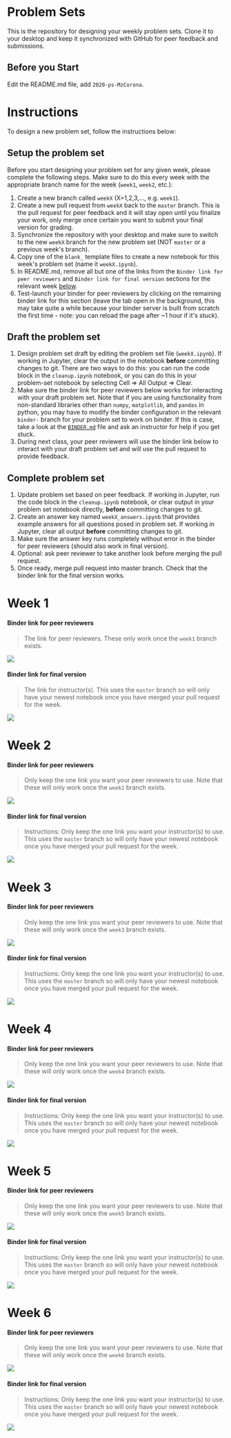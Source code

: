 # Problem Sets

This is the repository for designing your weekly problem sets. Clone it to your desktop and keep it synchronized with GitHub for peer feedback and submissions.

## Before you Start

Edit the README.md file, add `2020-ps-MzCorona`.

# Instructions

To design a new problem set, follow the instructions below:

## Setup the problem set

Before you start designing your problem set for any given week, please complete the following steps. Make sure to do this every week with the appropriate branch name for the week (`week1`, `week2`, etc.):

1. Create a new branch called `weekX` (X=1,2,3,..., e.g. `week1`).
2. Create a new pull request from `weekX` back to the `master` branch. This is the pull request for peer feedback and it will stay open until you finalize your work, only merge once certain you want to submit your final version for grading.
3. Synchronize the repository with your desktop and make sure to switch to the new `weekX` branch for the new problem set (NOT `master` or a previous week's branch).
4. Copy one of the `blank_` template files to create a new notebook for this week's problem set (name it `weekX.ipynb`).
5. In README.md, remove all but one of the links from the `Binder link for peer reviewers` and `Binder link for final version` sections for the relevant week [below](#week-1).
6. Test-launch your binder for peer reviewers by clicking on the remaining binder link for this section (leave the tab open in the background, this may take quite a while because your binder server is built from scratch the first time - note: you can reload the page after ~1 hour if it's stuck).

## Draft the problem set

1. Design problem set draft by editing the problem set file (`weekX.ipynb`). If working in Jupyter, clear the output in the notebook **before** committing changes to git. There are two ways to do this: you can run the code block in the `cleanup.ipynb` notebook, or you can do this in your problem-set notebook by selecting Cell => All Output => Clear.
2. Make sure the binder link for peer reviewers below works for interacting with your draft problem set. Note that if you are using functionality from non-standard libraries other than `numpy`, `matplotlib`, and `pandas` in python, you may have to modify the binder configuration in the relevant `binder-` branch for your problem set to work on binder. If this is case, take a look at the [`BINDER.md`](BINDER.md) file and ask an instructor for help if you get stuck.
3. During next class, your peer reviewers will use the binder link below to interact with your draft problem set and will use the pull request to provide feedback.

## Complete problem set

1. Update problem set based on peer feedback. If working in Jupyter, run the code block in the `cleanup.ipynb` notebook, or clear output in your problem set notebook directly, **before** committing changes to git.
2. Create an answer key named `weekX_answers.ipynb` that provides example answers for all questions posed in problem set. If working in Jupyter, clear all output **before** committing changes to git.
3. Make sure the answer key runs completely without error in the binder for peer reviewers (should also work in final version).
4. Optional: ask peer reviewer to take another look before merging the pull request.
5. Once ready, merge pull request into master branch. Check that the binder link for the final version works.

# Week 1

#### Binder link for peer reviewers

> The link for peer reviewers. These only work once the `week1` branch exists.

<a href='https://mybinder.org/v2/gh/CUB-Computational-Tools/2020-ps-MzCorona/binder-python?urlpath=git-pull?repo=https%3A%2F%2Fgithub.com%2FCUB-Computational-Tools%2F2020-ps-MzCorona%26branch%3Dweek1%26urlpath%3Dlab'><img src='https://img.shields.io/badge/launch%20draft-Py+Jupyter%20Lab-red.svg'/></a>

#### Binder link for final version

> The link for instructor(s). This uses the `master` branch so will only have your newest notebook once you have merged your pull request for the week.

<a href='https://mybinder.org/v2/gh/CUB-Computational-Tools/2020-ps-MzCorona/binder-python?urlpath=git-pull?repo=https%3A%2F%2Fgithub.com%2FCUB-Computational-Tools%2F2020-ps-MzCorona%26branch%3Dmaster%26urlpath%3Dlab'><img src='https://img.shields.io/badge/launch%20final-Py+Jupyter%20Lab-red.svg'/></a>


# Week 2

#### Binder link for peer reviewers

> Only keep the one link you want your peer reviewers to use. Note that these will only work once the `week2` branch exists.

<a href='https://mybinder.org/v2/gh/CUB-Computational-Tools/2020-ps-MzCorona/binder-python?urlpath=git-pull?repo=https%3A%2F%2Fgithub.com%2FCUB-Computational-Tools%2F2020-ps-MzCorona%26branch%3Dweek2%26urlpath%3Dlab'><img src='https://img.shields.io/badge/launch%20draft-Py+Jupyter%20Lab-red.svg'/></a>

#### Binder link for final version

> Instructions: Only keep the one link you want your instructor(s) to use. This uses the `master` branch so will only have your newest notebook once you have merged your pull request for the week.

<a href='https://mybinder.org/v2/gh/CUB-Computational-Tools/2020-ps-MzCorona/binder-python?urlpath=git-pull?repo=https%3A%2F%2Fgithub.com%2FCUB-Computational-Tools%2F2020-ps-MzCorona%26branch%3Dmaster%26urlpath%3Dlab'><img src='https://img.shields.io/badge/launch%20final-Py+Jupyter%20Lab-red.svg'/></a>


# Week 3

#### Binder link for peer reviewers

> Only keep the one link you want your peer reviewers to use. Note that these will only work once the `week3` branch exists.

<a href='https://mybinder.org/v2/gh/CUB-Computational-Tools/2020-ps-MzCorona/binder-python?urlpath=git-pull?repo=https%3A%2F%2Fgithub.com%2FCUB-Computational-Tools%2F2020-ps-MzCorona%26branch%3Dweek3%26urlpath%3Dlab'><img src='https://img.shields.io/badge/launch%20draft-Py+Jupyter%20Lab-red.svg'/></a>

#### Binder link for final version

> Instructions: Only keep the one link you want your instructor(s) to use. This uses the `master` branch so will only have your newest notebook once you have merged your pull request for the week.

<a href='https://mybinder.org/v2/gh/CUB-Computational-Tools/2020-ps-MzCorona/binder-python?urlpath=git-pull?repo=https%3A%2F%2Fgithub.com%2FCUB-Computational-Tools%2F2020-ps-MzCorona%26branch%3Dmaster%26urlpath%3Dlab'><img src='https://img.shields.io/badge/launch%20final-Py+Jupyter%20Lab-red.svg'/></a>


# Week 4

#### Binder link for peer reviewers

> Only keep the one link you want your peer reviewers to use. Note that these will only work once the `week4` branch exists.

<a href='https://mybinder.org/v2/gh/CUB-Computational-Tools/2020-ps-MzCorona/binder-python?urlpath=git-pull?repo=https%3A%2F%2Fgithub.com%2FCUB-Computational-Tools%2F2020-ps-MzCorona%26branch%3Dweek4%26urlpath%3Dlab'><img src='https://img.shields.io/badge/launch%20draft-Py+Jupyter%20Lab-red.svg'/></a>

#### Binder link for final version

> Instructions: Only keep the one link you want your instructor(s) to use. This uses the `master` branch so will only have your newest notebook once you have merged your pull request for the week.

<a href='https://mybinder.org/v2/gh/CUB-Computational-Tools/2020-ps-MzCorona/binder-python?urlpath=git-pull?repo=https%3A%2F%2Fgithub.com%2FCUB-Computational-Tools%2F2020-ps-MzCorona%26branch%3Dmaster%26urlpath%3Dlab'><img src='https://img.shields.io/badge/launch%20final-Py+Jupyter%20Lab-red.svg'/></a>


# Week 5

#### Binder link for peer reviewers

> Only keep the one link you want your peer reviewers to use. Note that these will only work once the `week5` branch exists.

<a href='https://mybinder.org/v2/gh/CUB-Computational-Tools/2020-ps-MzCorona/binder-R?urlpath=git-pull?repo=https%3A%2F%2Fgithub.com%2FCUB-Computational-Tools%2F2020-ps-MzCorona%26branch%3Dweek5%26urlpath%3Dlab'>
    <img src='https://img.shields.io/badge/launch%20draft-R+Jupyter%20Lab-orange.svg'/></a>


#### Binder link for final version

> Instructions: Only keep the one link you want your instructor(s) to use. This uses the `master` branch so will only have your newest notebook once you have merged your pull request for the week.

<a href='https://mybinder.org/v2/gh/CUB-Computational-Tools/2020-ps-MzCorona/binder-R?urlpath=git-pull?repo=https%3A%2F%2Fgithub.com%2FCUB-Computational-Tools%2F2020-ps-MzCorona%26branch%3Dmaster%26urlpath%3Dlab'>
    <img src='https://img.shields.io/badge/launch%20final-R+Jupyter%20Lab-orange.svg'/></a>



# Week 6

#### Binder link for peer reviewers

> Only keep the one link you want your peer reviewers to use. Note that these will only work once the `week6` branch exists.

<a href='https://mybinder.org/v2/gh/CUB-Computational-Tools/2020-ps-MzCorona/binder-R?urlpath=git-pull?repo=https%3A%2F%2Fgithub.com%2FCUB-Computational-Tools%2F2020-ps-MzCorona%26branch%3Dweek6%26urlpath%3Dlab'>
    <img src='https://img.shields.io/badge/launch%20draft-R+Jupyter%20Lab-orange.svg'/></a>


#### Binder link for final version

> Instructions: Only keep the one link you want your instructor(s) to use. This uses the `master` branch so will only have your newest notebook once you have merged your pull request for the week.

<a href='https://mybinder.org/v2/gh/CUB-Computational-Tools/assignment_problem_set/binder-R?urlpath=git-pull?repo=https%3A%2F%2Fgithub.com%2FCUB-Computational-Tools%2Fassignment_problem_set%26branch%3Dmaster%26urlpath%3Dlab'>
    <img src='https://img.shields.io/badge/launch%20final-R+Jupyter%20Lab-orange.svg'/></a>
